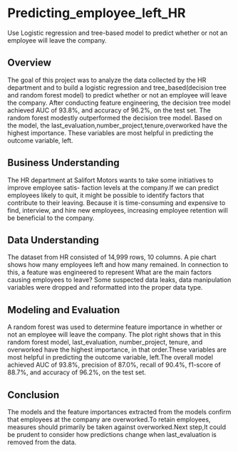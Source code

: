 # Predicting_employee_left_HR
Use Logistic regression and tree-based model to predict whether or not an employee will leave the company.

## Overview
The goal of  this  project  was  to  analyze  the  data  collected  by  the  HR  department  and  to  build  a logistic regression and tree_based(decision tree and random forest model) to predict  whether  or  not  an  employee  will  leave  the  company.
After conducting feature engineering, the decision tree model achieved AUC of 93.8%, and accuracy of 96.2%, on the test set. The random forest modestly outperformed the decision tree model.
Based on the model, the last_evaluation,number_project,tenure,overworked have the highest importance. These variables are most helpful in predicting the outcome variable, left.

## Business Understanding
The HR department at Salifort Motors wants to take some initiatives to improve employee satis- faction levels at the company.If we can predict employees likely to quit, it might be possible to identify factors that contribute to their leaving. Because it is time-consuming and expensive to find, interview, and hire new employees, increasing employee retention will be beneficial to the company.

## Data Understanding
The dataset from HR consisted of 14,999  rows,  10  columns.
A pie chart shows how many employees left and how many remained.
In connection to this, a feature was engineered to represent 
What are the main factors causing employees to leave?
Some suspected data leaks, data manipulation variables were dropped and reformatted into the proper data type.

## Modeling and Evaluation
A random forest was used to determine feature importance in whether or not an employee will leave the company. The plot right shows that in this random forest model, last_evaluation, number_project, tenure, and overworked have the highest importance, in that order.These variables are most helpful in predicting the outcome variable, left.The overall model achieved AUC of 93.8%, precision of 87.0%, recall of 90.4%, f1-score of 88.7%, and accuracy of 96.2%, on the test set. 

## Conclusion
The  models  and  the  feature  importances  extracted  from  the  models  confirm  that  employees  at  the company  are  overworked.To retain employees, measures should primarily be taken against overworked.Next step,It could be prudent to consider how predictions change when last_evaluation is removed from the data.
